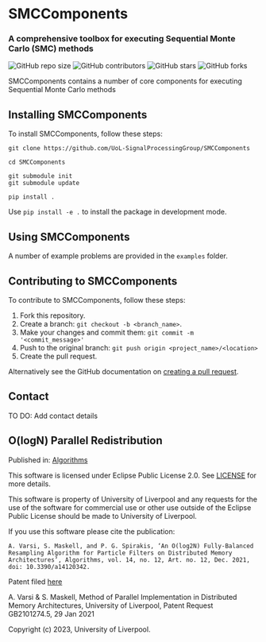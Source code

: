 # SMCComponents
### A comprehensive toolbox for executing Sequential Monte Carlo (SMC) methods

<!-- tempate https://github.com/scottydocs/README-template.md/blob/master/README.md -->
![GitHub repo size](https://img.shields.io/github/repo-size/UoL-SignalProcessingGroup/SMCComponents)
![GitHub contributors](https://img.shields.io/github/contributors/UoL-SignalProcessingGroup/SMCComponents)
![GitHub stars](https://img.shields.io/github/stars/UoL-SignalProcessingGroup/SMCComponents?style=social)
![GitHub forks](https://img.shields.io/github/forks/UoL-SignalProcessingGroup/SMCComponents?style=social)

SMCComponents contains a number of core components for executing Sequential Monte Carlo methods


## Installing SMCComponents

To install SMCComponents, follow these steps:

```
git clone https://github.com/UoL-SignalProcessingGroup/SMCComponents

cd SMCComponents

git submodule init
git submodule update

pip install .
```

Use `pip install -e .` to install the package in development mode.

## Using SMCComponents

A number of example problems are provided in the `examples` folder.


## Contributing to SMCComponents

To contribute to SMCComponents, follow these steps:

1. Fork this repository.
2. Create a branch: `git checkout -b <branch_name>`.
3. Make your changes and commit them: `git commit -m '<commit_message>'`
4. Push to the original branch: `git push origin <project_name>/<location>`
5. Create the pull request.

Alternatively see the GitHub documentation on [creating a pull request](https://help.github.com/en/github/collaborating-with-issues-and-pull-requests/creating-a-pull-request).

## Contact

TO DO: Add contact details

## O(logN) Parallel Redistribution

Published in: [Algorithms](https://doi.org/10.3390/a14120342)

This software is licensed under Eclipse Public License 2.0. See [LICENSE](LICENSE) for more details.

This software is property of University of Liverpool and any requests for the use of the software for commercial use or other use outside of the Eclipse Public License should be made to University of Liverpool.

If you use this software please cite the publication:
```
A. Varsi, S. Maskell, and P. G. Spirakis, ‘An O(log2N) Fully-Balanced Resampling Algorithm for Particle Filters on Distributed Memory Architectures’, Algorithms, vol. 14, no. 12, Art. no. 12, Dec. 2021, doi: 10.3390/a14120342.
```

Patent filed [here](https://patents.google.com/patent/AU2022212776A1/)

A. Varsi & S. Maskell, Method of Parallel Implementation in Distributed Memory Architectures, University of Liverpool, Patent Request GB2101274.5, 29 Jan 2021

Copyright (c) 2023, University of Liverpool.
